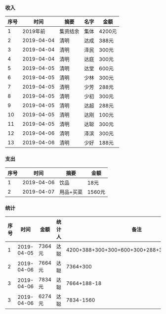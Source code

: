 


### 收入
序号     |    时间      | 摘要         |名字         | 金额    |
---      |    ---      | ---          | ---        |---     |
 1       | 2019年前     | 集资结余      |集体         |4200元  |
 2       | 2019-04-04   | 清明         |达成         |388元   |
 3       | 2019-04-04   | 清明         |泽民         |300元   |
 4       | 2019-04-04   | 清明         |达庭         |300元   |
 5       | 2019-04-05   | 清明         |达堂         |600元   |
 6       | 2019-04-05   | 清明         |少林         |300元   |
 7       | 2019-04-05   | 清明         |少芳         |288元   |
 8       | 2019-04-05   | 清明         |少初         |300元   |
 9       | 2019-04-05   | 清明         |达超         |288元   |
 10      | 2019-04-05   | 清明         |达刚         |100元   |
 11      | 2019-04-05   | 清明         |达聪         |300元   |
 12      | 2019-04-06   | 清明         |泽滨         |300元   |
 13      | 2019-04-06   | 清明         |少好         |188元   |

### 支出
序号     |    时间        | 摘要       | 金额 |
---      | ----------    | ---        |--- |
1        | 2019-04-06    | 饮品        |18元|
2        | 2019-04-07    | 用品+买菜   |1560元|



### 统计
序号     |    时间             | 金额        | 统计人     | 备注
---      | ----------         |---          | ---        | ---
1        | 2019-04-05         |  7364元      | 达聪       | 4200+388+300+300+600+300+288+300+288+100+300
2        | 2019-04-06         |  7664元      | 达聪       | 7364+300
3        | 2019-04-06         |  7834元      | 达聪       | 7664+188-18
3        | 2019-04-06         |  6274元      | 达聪       | 7834-1560


